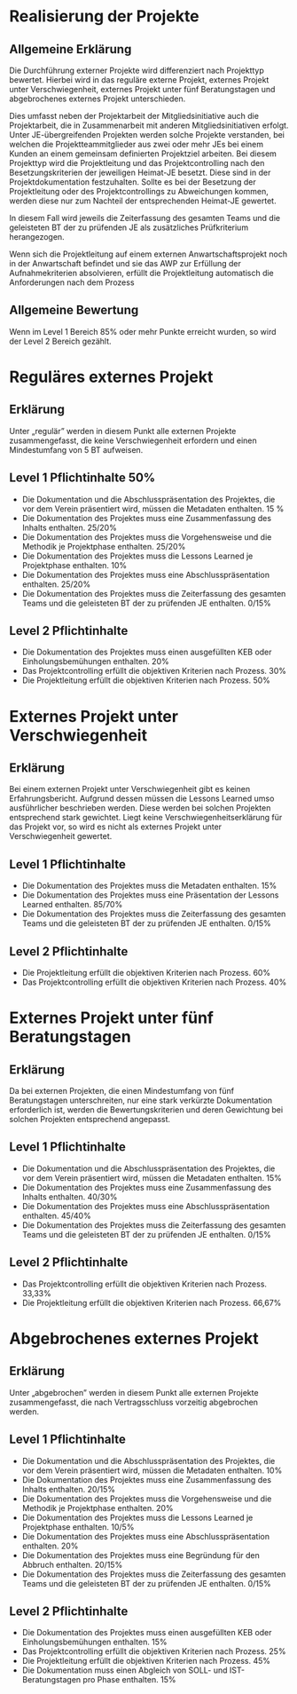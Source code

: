 # Realisierung der Projekte

## Allgemeine Erklärung

Die Durchführung externer Projekte wird differenziert nach Projekttyp bewertet.
Hierbei wird in das reguläre externe Projekt, externes Projekt unter Verschwiegenheit, externes Projekt unter fünf Beratungstagen und abgebrochenes externes Projekt unterschieden.

Dies umfasst neben der Projektarbeit der Mitgliedsinitiative auch die Projektarbeit, die in Zusammenarbeit mit anderen Mitgliedsinitiativen erfolgt.
Unter JE-übergreifenden Projekten werden solche Projekte verstanden, bei welchen die Projektteammitglieder aus zwei oder mehr JEs bei einem Kunden an einem gemeinsam definierten Projektziel arbeiten. Bei diesem Projekttyp wird die Projektleitung und das Projektcontrolling nach den Besetzungskriterien der jeweiligen Heimat-JE besetzt. Diese sind in der Projektdokumentation festzuhalten. Sollte es bei der Besetzung der Projektleitung oder des Projektcontrollings zu Abweichungen kommen, werden diese nur zum Nachteil der entsprechenden Heimat-JE gewertet.

In diesem Fall wird jeweils die Zeiterfassung des gesamten Teams und die geleisteten BT der zu prüfenden JE als zusätzliches Prüfkriterium herangezogen.

Wenn sich die Projektleitung auf einem externen Anwartschaftsprojekt noch in der Anwartschaft befindet und sie das AWP zur Erfüllung der Aufnahmekriterien absolvieren, erfüllt die Projektleitung automatisch die Anforderungen nach dem Prozess

## Allgemeine Bewertung

Wenn im Level 1 Bereich 85% oder mehr Punkte erreicht wurden, so wird der Level 2 Bereich gezählt.

# Reguläres externes Projekt

## Erklärung

Unter „regulär” werden in diesem Punkt alle externen Projekte zusammengefasst,
die keine Verschwiegenheit erfordern und einen Mindestumfang von 5 BT aufweisen.

## Level 1 Pflichtinhalte 50%

- Die Dokumentation und die Abschlusspräsentation des Projektes, die vor dem Verein präsentiert wird, müssen die Metadaten enthalten. 15 %
- Die Dokumentation des Projektes muss eine Zusammenfassung des Inhalts enthalten. 25/20%
- Die Dokumentation des Projektes muss die Vorgehensweise und die Methodik je Projektphase enthalten. 25/20%
- Die Dokumentation des Projektes muss die Lessons Learned je Projektphase enthalten. 10%
- Die Dokumentation des Projektes muss eine Abschlusspräsentation enthalten. 25/20%
- Die Dokumentation des Projektes muss die Zeiterfassung des gesamten Teams und die geleisteten BT der zu prüfenden JE enthalten. 0/15%

## Level 2 Pflichtinhalte

- Die Dokumentation des Projektes muss einen ausgefüllten KEB oder Einholungsbemühungen enthalten. 20%
- Das Projektcontrolling erfüllt die objektiven Kriterien nach Prozess. 30%
- Die Projektleitung erfüllt die objektiven Kriterien nach Prozess. 50%

# Externes Projekt unter Verschwiegenheit

## Erklärung

Bei einem externen Projekt unter Verschwiegenheit gibt es keinen Erfahrungsbericht. Aufgrund dessen müssen die Lessons Learned umso ausführlicher beschrieben werden. Diese werden bei solchen Projekten entsprechend stark gewichtet. Liegt keine Verschwiegenheitserklärung für das Projekt vor, so wird es nicht als externes Projekt unter Verschwiegenheit gewertet.

## Level 1 Pflichtinhalte

- Die Dokumentation des Projektes muss die Metadaten enthalten. 15%
- Die Dokumentation des Projektes muss eine Präsentation der Lessons Learned enthalten. 85/70%
- Die Dokumentation des Projektes muss die Zeiterfassung des gesamten Teams und die geleisteten BT der zu prüfenden JE enthalten. 0/15%

## Level 2 Pflichtinhalte

- Die Projektleitung erfüllt die objektiven Kriterien nach Prozess. 60%
- Das Projektcontrolling erfüllt die objektiven Kriterien nach Prozess. 40%

# Externes Projekt unter fünf Beratungstagen

## Erklärung

Da bei externen Projekten, die einen Mindestumfang von fünf Beratungstagen unterschreiten, nur eine stark verkürzte Dokumentation erforderlich ist, werden
die Bewertungskriterien und deren Gewichtung bei solchen Projekten entsprechend angepasst.

## Level 1 Pflichtinhalte

- Die Dokumentation und die Abschlusspräsentation des Projektes, die vor dem Verein präsentiert wird, müssen die Metadaten enthalten. 15%
- Die Dokumentation des Projektes muss eine Zusammenfassung des Inhalts enthalten. 40/30%
- Die Dokumentation des Projektes muss eine Abschlusspräsentation enthalten. 45/40%
- Die Dokumentation des Projektes muss die Zeiterfassung des gesamten Teams und die geleisteten BT der zu prüfenden JE enthalten. 0/15%

## Level 2 Pflichtinhalte

- Das Projektcontrolling erfüllt die objektiven Kriterien nach Prozess. 33,33%
- Die Projektleitung erfüllt die objektiven Kriterien nach Prozess. 66,67%

# Abgebrochenes externes Projekt

## Erklärung

Unter „abgebrochen” werden in diesem Punkt alle externen Projekte zusammengefasst, die nach Vertragsschluss vorzeitig abgebrochen werden.

## Level 1 Pflichtinhalte

- Die Dokumentation und die Abschlusspräsentation des Projektes, die vor dem Verein präsentiert wird, müssen die Metadaten enthalten. 10%
- Die Dokumentation des Projektes muss eine Zusammenfassung des Inhalts enthalten. 20/15%
- Die Dokumentation des Projektes muss die Vorgehensweise und die Methodik je Projektphase enthalten. 20%
- Die Dokumentation des Projektes muss die Lessons Learned je Projektphase enthalten. 10/5%
- Die Dokumentation des Projektes muss eine Abschlusspräsentation enthalten. 20%
- Die Dokumentation des Projektes muss eine Begründung für den Abbruch enthalten.
  20/15%
- Die Dokumentation des Projektes muss die Zeiterfassung des gesamten Teams und die geleisteten BT der zu prüfenden JE enthalten. 0/15%

## Level 2 Pflichtinhalte

- Die Dokumentation des Projektes muss einen ausgefüllten KEB oder Einholungsbemühungen enthalten. 15%
- Das Projektcontrolling erfüllt die objektiven Kriterien nach Prozess. 25%
- Die Projektleitung erfüllt die objektiven Kriterien nach Prozess. 45%
- Die Dokumentation muss einen Abgleich von SOLL- und IST-Beratungstagen pro Phase enthalten. 15%
